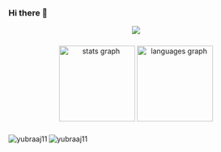 ### Hi there 👋
<div align="center">
  <img src="https://visitor-badge.laobi.icu/badge?page_id=yubraaj11.yubraaj11&"  />
</div>

###

<div align="center">
  <img src="https://github-readme-stats.vercel.app/api?username=yubraaj11&hide_title=false&hide_rank=false&show_icons=true&include_all_commits=true&count_private=true&disable_animations=false&locale=en&hide_border=false&order=1" height="150" alt="stats graph"  />
  <img src="https://github-readme-stats.vercel.app/api/top-langs?username=yubraaj11&locale=en&hide_title=false&layout=compact&card_width=320&langs_count=5&hide_border=false&order=2" height="150" alt="languages graph"  />
</div>

###

<p><img align="left" src="https://github-readme-stats.vercel.app/api/top-langs?username=yubraaj11&show_icons=true&locale=en&layout=compact" alt="yubraaj11" /></p>

<p><img align="left" src="https://github-readme-streak-stats.herokuapp.com/?user=yubraaj11" alt="yubraaj11" /></p>
